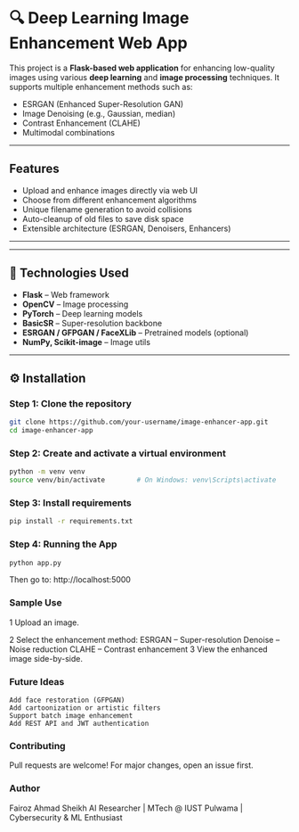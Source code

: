 # 🔍 Deep Learning Image Enhancement Web App

This project is a **Flask-based web application** for enhancing low-quality images using various **deep learning** and **image processing** techniques. It supports multiple enhancement methods such as:

-  ESRGAN (Enhanced Super-Resolution GAN)
-  Image Denoising (e.g., Gaussian, median)
-  Contrast Enhancement (CLAHE)
-  Multimodal combinations

---

##  Features

- Upload and enhance images directly via web UI
- Choose from different enhancement algorithms
- Unique filename generation to avoid collisions
- Auto-cleanup of old files to save disk space
- Extensible architecture (ESRGAN, Denoisers, Enhancers)

---

---

## 🧠 Technologies Used

- **Flask** – Web framework
- **OpenCV** – Image processing
- **PyTorch** – Deep learning models
- **BasicSR** – Super-resolution backbone
- **ESRGAN / GFPGAN / FaceXLib** – Pretrained models (optional)
- **NumPy, Scikit-image** – Image utils

---

## ⚙️ Installation

### Step 1: Clone the repository

```bash
git clone https://github.com/your-username/image-enhancer-app.git
cd image-enhancer-app
```
### Step 2: Create and activate a virtual environment
```bash
python -m venv venv
source venv/bin/activate        # On Windows: venv\Scripts\activate

```
### Step 3: Install requirements
```bash
pip install -r requirements.txt
```
### Step 4: Running the App
```bash
python app.py
```
Then go to: http://localhost:5000

### Sample Use
1 Upload an image.

2 Select the enhancement method:
     ESRGAN – Super-resolution
     Denoise – Noise reduction
     CLAHE – Contrast enhancement
3 View the enhanced image side-by-side.

### Future Ideas
    Add face restoration (GFPGAN)
    Add cartoonization or artistic filters
    Support batch image enhancement
    Add REST API and JWT authentication

### Contributing
Pull requests are welcome! For major changes, open an issue first.

### Author
Fairoz Ahmad Sheikh
AI Researcher | MTech @ IUST Pulwama | Cybersecurity & ML Enthusiast